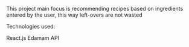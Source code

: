 This project main focus is recommending recipes based on ingredients entered by the user, this way left-overs are not wasted

Technologies used:

React.js
Edamam API

